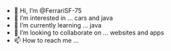 - 👋 Hi, I’m @FerrariSF-75
- 👀 I’m interested in ... cars and java
- 🌱 I’m currently learning ... java
- 💞️ I’m looking to collaborate on ... websites and apps
- 📫 How to reach me ...

<!---
FerrariSF-75/FerrariSF-75 is a ✨ special ✨ repository because its `README.md` (this file) appears on your GitHub profile.
You can click the Preview link to take a look at your changes.
--->

